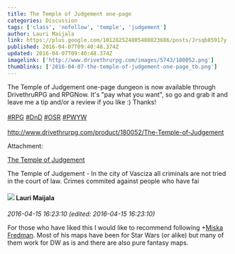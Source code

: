 ```yaml
---
title: The Temple of Judgement one-page
categories: Discussion
tags: ['class', 'nofollow', 'temple', 'judgement']
author: Lauri Maijala
link: https://plus.google.com/101282524805480823686/posts/Jrsqb85917y
published: 2016-04-07T09:40:48.374Z
updated: 2016-04-07T09:40:48.374Z
imagelink: ['http://www.drivethrurpg.com/images/5743/180052.png']
thumblinks: ['2016-04-07-the-temple-of-judgement-one-page_tb.png']
---
```


The Temple of Judgement one-page dungeon is now available through DrivethruRPG and RPGNow. It&#39;s &quot;pay what you want&quot;, so go and grab it and leave me a tip and/or a review if you like :) Thanks!  <br /><br /><a rel="nofollow" class="ot-hashtag" href="https://plus.google.com/s/%23RPG/posts">#RPG</a> <a rel="nofollow" class="ot-hashtag" href="https://plus.google.com/s/%23DnD/posts">#DnD</a> <a rel="nofollow" class="ot-hashtag" href="https://plus.google.com/s/%23OSR/posts">#OSR</a> <a rel="nofollow" class="ot-hashtag" href="https://plus.google.com/s/%23PWYW/posts">#PWYW</a><br /><br /><a href="http://www.drivethrurpg.com/product/180052/The-Temple-of-Judgement" class="ot-anchor">http://www.drivethrurpg.com/product/180052/The-Temple-of-Judgement</a>


Attachment:

<a href='http://www.drivethrurpg.com/product/180052/The-Temple-of-Judgement'>The Temple of Judgement</a>


The Temple of Judgement - In the city of Vasciza all criminals are not tried in the court of law. Crimes commited against people who have fai
<div id='comment z13ujfar5s2kwdsve233vborura1zjdz004'>
  <h4><img src='{{site.baseurl}}//images/avatars/101282524805480823686_photo.jpg'> Lauri Maijala</h4>
      <p><cite>2016-04-15 16:23:10 (edited: 2016-04-15 16:23:10)</cite></p>
        <p>For those who have liked this I would like to recommend following <span class="proflinkWrapper"><span class="proflinkPrefix">+</span><a class="proflink" href="https://plus.google.com/108342323134642087169" oid="108342323134642087169">Miska Fredman</a></span>. Most of his maps have been for Star Wars (or alike) but many of them work for DW as is and there are also pure fantasy maps.</p>
</div>
        